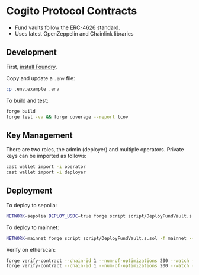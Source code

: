 # Cogito Protocol Contracts

- Fund vaults follow the [ERC-4626](https://ethereum.org/en/developers/docs/standards/tokens/erc-4626/) standard.
- Uses latest OpenZeppelin and Chainlink libraries

## Development

First, [install Foundry](https://book.getfoundry.sh/getting-started/installation).

Copy and update a `.env` file:

```sh
cp .env.example .env
```

To build and test:

```sh
forge build
forge test -vv && forge coverage --report lcov
```

## Key Management

There are two roles, the admin (deployer) and multiple operators. Private keys can be imported as follows:

```sh
cast wallet import -i operator
cast wallet import -i deployer
```

## Deployment

To deploy to sepolia:

```sh
NETWORK=sepolia DEPLOY_USDC=true forge script script/DeployFundVault.s.sol -f sepolia --account deployer --broadcast
```

To deploy to mainnet:

```sh
NETWORK=mainnet forge script script/DeployFundVault.s.sol -f mainnet --account deployer --broadcast
```

Verify on etherscan:

```sh
forge verify-contract --chain-id 1 --num-of-optimizations 200 --watch --constructor-args $(cast abi-encode "constructor(uint256,uint256,uint256,uint256,uint256,uint256,uint256,uint256,uint256)" 15 100000000000 10000000000 1000000000000000 0 1000000000000000 5 0 0) --compiler-version v0.8.19+commit.7dd6d404 0xdaFec86d96F8a97f34186f9988Ead7991CBc2dd4 src/BaseVault.sol:BaseVault
forge verify-contract --chain-id 1 --num-of-optimizations 200 --watch --constructor-args $(cast abi-encode "constructor(bool)" true) --compiler-version v0.8.19+commit.7dd6d404 0x908f368431B2A9d2D26E2d9984b8c81e37E4FAEc src/KycManager.sol:KycManager
```
